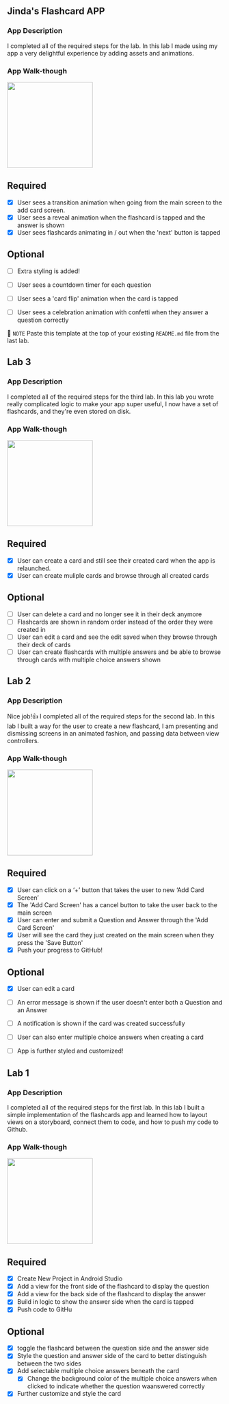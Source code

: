 ## Jinda's Flashcard APP

### App Description
I completed all of the required steps for the lab. In this lab I made using my app a very delightful experience by adding assets and animations.

### App Walk-though
<img src="https://github.com/jzhang9632/Cecil-Flashcard-App/blob/d4d5c27224f9d1b4e1dded83b275ff5b1c4e1f3b/lab4.gif" width=200><br>

## Required
- [x] User sees a transition animation when going from the main screen to the add card screen.
- [x] User sees a reveal animation when the flashcard is tapped and the answer is shown
- [x] User sees flashcards animating in / out when the 'next' button is tapped

## Optional
- [ ] Extra styling is added!
- [ ] User sees a countdown timer for each question
- [ ] User sees a 'card flip' animation when the card is tapped
- [ ] User sees a celebration animation with confetti when they answer a question correctly



📝 `NOTE` Paste this template at the top of your existing `README.md` file from the last lab.

## Lab 3

### App Description
I completed all of the required steps for the third lab. In this lab you wrote really complicated logic to make your app super useful, I now have a set of flashcards, and they're even stored on disk.

### App Walk-though


<!-- <img src="https://github.com/jzhang9632/Cecil-Flashcard-App/blob/main/lab3.gif" width=200><br> -->
<img src="https://github.com/jzhang9632/Cecil-Flashcard-App/blob/247ca1b716047ad49b11e101ff1af9af604262b0/lab3.gif" width=200><br>


## Required
- [x] User can create a card and still see their created card when the app is relaunched.
- [x] User can create muliple cards and browse through all created cards

## Optional
- [ ] User can delete a card and no longer see it in their deck anymore
- [ ] Flashcards are shown in random order instead of the order they were created in
- [ ] User can edit a card and see the edit saved when they browse through their deck of cards
- [ ] User can create flashcards with multiple answers and be able to browse through cards with multiple choice answers shown

## Lab 2

### App Description
Nice job!👍 I completed all of the required steps for the second lab. In this lab I built a way for the user to create a new flashcard, I am presenting and dismissing screens in an animated fashion, and passing data between view controllers.

### App Walk-though
<img src="https://github.com/jzhang9632/Cecil-Flashcard-App/raw/main/lab2.gif" width=200><br>


## Required
- [x] User can click on a ‘+’ button that takes the user to new ‘Add Card Screen’
- [x] The 'Add Card Screen' has a cancel button to take the user back to the main screen
- [x] User can enter and submit a Question and Answer through the 'Add Card Screen'
- [x] User will see the card they just created on the main screen when they press the 'Save Button'
- [x] Push your progress to GitHub!

## Optional
- [x] User can edit a card
- [ ] An error message is shown if the user doesn't enter both a Question and an Answer
- [ ] A notification is shown if the card was created successfully
- [ ] User can also enter multiple choice answers when creating a card
- [ ] App is further styled and customized!


## Lab 1

### App Description
I completed all of the required steps for the first lab. In this lab I built a simple implementation of the flashcards app and learned how to layout views on a storyboard, connect them to code, and how to push my code to Github.

### App Walk-though

<img src="https://github.com/jzhang9632/Cecil-Flashcard-App/blob/main/lab1.gif" width=200><br>

## Required
- [x] Create New Project in Android Studio
- [x] Add a view for the front side of the flashcard to display the question
- [x] Add a view for the back side of the flashcard to display the answer
- [x] Build in logic to show the answer side when the card is tapped
- [x] Push code to GitHu
## Optional
- [x] toggle the flashcard between the question side and the answer side
- [x] Style the question and answer side of the card to better distinguish between the two sides
- [x] Add selectable multiple choice answers beneath the card
   - [x] Change the background color of the multiple choice answers when clicked to indicate whether the question waanswered correctly
- [x] Further customize and style the card

